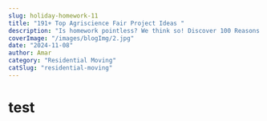 ```yaml
---
slug: holiday-homework-11
title: "191+ Top Agriscience Fair Project Ideas "
description: "Is homework pointless? We think so! Discover 100 Reasons Why Homework Is Bad in our blog post. Learn how it stresses kids & stifles creativity. Find alternatives!"
coverImage: "/images/blogImg/2.jpg"
date: "2024-11-08"
author: Amar
category: "Residential Moving"
catSlug: "residential-moving"
---
```

# test